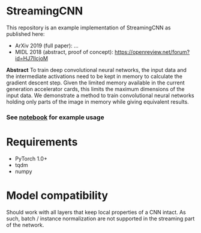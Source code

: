 # StreamingCNN
This repository is an example implementation of StreamingCNN as published here: 

- ArXiv 2019 (full paper): ...
- MIDL 2018 (abstract, proof of concept): https://openreview.net/forum?id=HJ7lIcjoM

**Abstract**
To train deep convolutional neural networks, the input data and the intermediate
activations need to be kept in memory to calculate the gradient descent step. Given
the limited memory available in the current generation accelerator cards, this limits
the maximum dimensions of the input data. We demonstrate a method to train
convolutional neural networks holding only parts of the image in memory while
giving equivalent results.

### See [notebook](https://github.com/DIAGNijmegen/StreamingSGD/blob/master/SSGD%20example.ipynb) for example usage

# Requirements
  - PyTorch 1.0+
  - tqdm
  - numpy
  
# Model compatibility
Should work with all layers that keep local properties of a CNN intact. As such, batch / instance normalization are not supported in the streaming part of the network.
